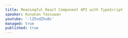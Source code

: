 ```yaml
---
title: Meaningful React Component API with TypeScript
speaker: Kunanan Tassuwan
youtube: '-lZ5ndZhu8c'
managed: true
published: true
---
```

